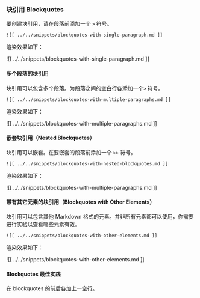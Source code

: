 ### 块引用 Blockquotes

要创建块引用，请在段落前添加一个 `>` 符号。

```
![[ ../../snippets/blockquotes-with-single-paragraph.md ]]
```

渲染效果如下：

![[ ../../snippets/blockquotes-with-single-paragraph.md ]]

#### 多个段落的块引用

块引用可以包含多个段落。为段落之间的空白行各添加一个`>` 符号。

```
![[ ../../snippets/blockquotes-with-multiple-paragraphs.md ]]
```

渲染效果如下：

![[ ../../snippets/blockquotes-with-multiple-paragraphs.md ]]

#### 嵌套块引用（Nested Blockquotes）

块引用可以嵌套。在要嵌套的段落前添加一个 `>>` 符号。

```
![[ ../../snippets/blockquotes-with-nested-blockquotes.md ]]
```
渲染效果如下：

![[ ../../snippets/blockquotes-with-multiple-paragraphs.md ]]

#### 带有其它元素的块引用（Blockquotes with Other Elements）

块引用可以包含其他 Markdown 格式的元素。并非所有元素都可以使用，你需要进行实验以查看哪些元素有效。

```
![[ ../../snippets/blockquotes-with-other-elements.md ]]
```

渲染效果如下：

![[ ../../snippets/blockquotes-with-other-elements.md ]]

#### Blockquotes 最佳实践

在 blockquotes 的前后各加上一空行。